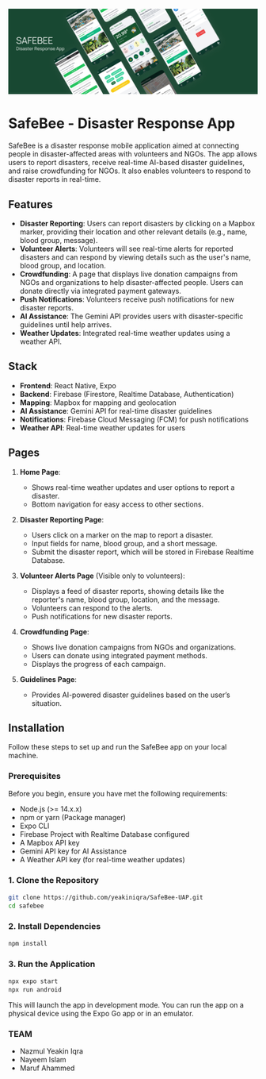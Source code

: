![SafeBee Cover](./assets/images/Mockup%209.png)

# SafeBee - Disaster Response App

SafeBee is a disaster response mobile application aimed at connecting people in disaster-affected areas with volunteers and NGOs. The app allows users to report disasters, receive real-time AI-based disaster guidelines, and raise crowdfunding for NGOs. It also enables volunteers to respond to disaster reports in real-time.

## Features

- **Disaster Reporting**: Users can report disasters by clicking on a Mapbox marker, providing their location and other relevant details (e.g., name, blood group, message).
- **Volunteer Alerts**: Volunteers will see real-time alerts for reported disasters and can respond by viewing details such as the user's name, blood group, and location.
- **Crowdfunding**: A page that displays live donation campaigns from NGOs and organizations to help disaster-affected people. Users can donate directly via integrated payment gateways.
- **Push Notifications**: Volunteers receive push notifications for new disaster reports.
- **AI Assistance**: The Gemini API provides users with disaster-specific guidelines until help arrives.
- **Weather Updates**: Integrated real-time weather updates using a weather API.

## Stack

- **Frontend**: React Native, Expo
- **Backend**: Firebase (Firestore, Realtime Database, Authentication)
- **Mapping**: Mapbox for mapping and geolocation
- **AI Assistance**: Gemini API for real-time disaster guidelines
- **Notifications**: Firebase Cloud Messaging (FCM) for push notifications
- **Weather API**: Real-time weather updates for users

## Pages

1. **Home Page**:  
   - Shows real-time weather updates and user options to report a disaster.
   - Bottom navigation for easy access to other sections.

2. **Disaster Reporting Page**:
   - Users click on a marker on the map to report a disaster.
   - Input fields for name, blood group, and a short message.
   - Submit the disaster report, which will be stored in Firebase Realtime Database.

3. **Volunteer Alerts Page** (Visible only to volunteers):
   - Displays a feed of disaster reports, showing details like the reporter's name, blood group, location, and the message.
   - Volunteers can respond to the alerts.
   - Push notifications for new disaster reports.

4. **Crowdfunding Page**:
   - Shows live donation campaigns from NGOs and organizations.
   - Users can donate using integrated payment methods.
   - Displays the progress of each campaign.

5. **Guidelines Page**:
   - Provides AI-powered disaster guidelines based on the user’s situation.

## Installation

Follow these steps to set up and run the SafeBee app on your local machine.

### Prerequisites

Before you begin, ensure you have met the following requirements:

- Node.js (>= 14.x.x)
- npm or yarn (Package manager)
- Expo CLI
- Firebase Project with Realtime Database configured
- A Mapbox API key
- Gemini API key for AI Assistance
- A Weather API key (for real-time weather updates)

### 1. Clone the Repository

```bash
git clone https://github.com/yeakiniqra/SafeBee-UAP.git
cd safebee
```

### 2. Install Dependencies

```bash
npm install
```

### 3. Run the Application

```bash
npx expo start
npx run android
```

This will launch the app in development mode. You can run the app on a physical device using the Expo Go app or in an emulator.


### TEAM

- Nazmul Yeakin Iqra 
- Nayeem Islam    
- Maruf Ahammed    

